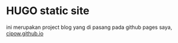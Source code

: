 # HUGO static site
ini merupakan project blog yang di pasang pada github pages saya,
[cipow.github.io](https://cipow.github.io/)

